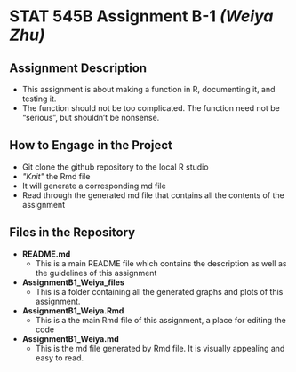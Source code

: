 
# STAT 545B Assignment B-1 _(Weiya Zhu)_

## Assignment Description
 * This assignment is about making a function in R, documenting it, and testing it.
 * The function should not be too complicated. The function need not be “serious”, but shouldn’t be nonsense.
   
## How to Engage in the Project
  * Git clone the github repository to the local R studio
  * _"Knit"_ the Rmd file
  * It will generate a corresponding md file
  * Read through the generated md file that contains all the contents of the assignment

## Files in the Repository
  * **README.md**
    - This is a main README file which contains the description as well as the guidelines of this assignment
  * **AssignmentB1_Weiya_files**
    - This is a folder containing all the generated graphs and plots of this assignment.
  * **AssignmentB1_Weiya.Rmd**
    - This is a the main Rmd file of this assignment, a place for editing the code
  * **AssignmentB1_Weiya.md**
    - This is the md file generated by Rmd file. It is visually appealing and easy to read.
  
